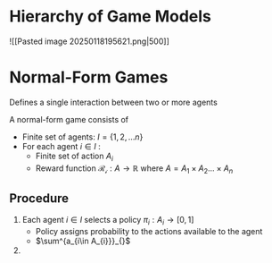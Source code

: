 # Hierarchy of Game Models
![[Pasted image 20250118195621.png|500]]

# Normal-Form Games
Defines a single interaction between two or more agents

A normal-form game consists of
- Finite set of agents: $I=\{ 1,2,\dots n \}$
- For each agent $i\in I$ :
	- Finite set of action $A_{i}$
	- Reward function $\mathcal{R_{i}}:A\to\mathbb{R}$ where $A=A_{1}\times A_{2}\dots \times A_{n}$

## Procedure
1. Each agent $i\in I$ selects a policy $\pi_{i}:A_{i}\to[0,1]$
	- Policy assigns probability to the actions available to the agent
	- $\sum^{a_{i\in A_{i}}}_{}$
2. 